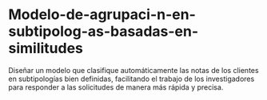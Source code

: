 # Modelo-de-agrupaci-n-en-subtipolog-as-basadas-en-similitudes
Diseñar un modelo que clasifique automáticamente las notas de los clientes en subtipologías bien definidas, facilitando el trabajo de los investigadores para responder a las solicitudes de manera más rápida y precisa.
